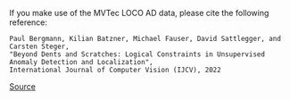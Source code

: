 If you make use of the MVTec LOCO AD data, please cite the following reference:

```apa
Paul Bergmann, Kilian Batzner, Michael Fauser, David Sattlegger, and Carsten Steger,
"Beyond Dents and Scratches: Logical Constraints in Unsupervised Anomaly Detection and Localization",
International Journal of Computer Vision (IJCV), 2022
```

[Source](https://www.mvtec.com/company/research/datasets/mvtec-loco)
